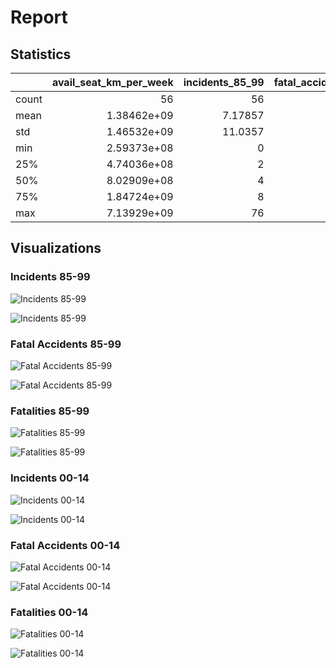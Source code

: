 # Report

## Statistics

|       |   avail_seat_km_per_week |   incidents_85_99 |   fatal_accidents_85_99 |   fatalities_85_99 |   incidents_00_14 |   fatal_accidents_00_14 |   fatalities_00_14 |
|:------|-------------------------:|------------------:|------------------------:|-------------------:|------------------:|------------------------:|-------------------:|
| count |             56           |          56       |                56       |             56     |          56       |               56        |            56      |
| mean  |              1.38462e+09 |           7.17857 |                 2.17857 |            112.411 |           4.125   |                0.660714 |            55.5179 |
| std   |              1.46532e+09 |          11.0357  |                 2.86107 |            146.691 |           4.54498 |                0.858684 |           111.333  |
| min   |              2.59373e+08 |           0       |                 0       |              0     |           0       |                0        |             0      |
| 25%   |              4.74036e+08 |           2       |                 0       |              0     |           1       |                0        |             0      |
| 50%   |              8.02909e+08 |           4       |                 1       |             48.5   |           3       |                0        |             0      |
| 75%   |              1.84724e+09 |           8       |                 3       |            184.25  |           5.25    |                1        |            83.25   |
| max   |              7.13929e+09 |          76       |                14       |            535     |          24       |                3        |           537      |

## Visualizations

### Incidents 85-99

![Incidents 85-99](incidents_85_99_over_Airlines.png)

![Incidents 85-99](Frequency_of_incidents_85_99_histogram.png)

### Fatal Accidents 85-99

![Fatal Accidents 85-99](fatal_accidents_85_99_over_Airlines.png)

![Fatal Accidents 85-99](Frequency_of_fatal_accidents_85_99_histogram.png)

### Fatalities 85-99

![Fatalities 85-99](fatalities_85_99_over_Airlines.png)

![Fatalities 85-99](Frequency_of_fatalities_85_99_histogram.png)

### Incidents 00-14

![Incidents 00-14](incidents_00_14_over_Airlines.png)

![Incidents 00-14](Frequency_of_incidents_00_14_histogram.png)

### Fatal Accidents 00-14

![Fatal Accidents 00-14](fatal_accidents_00_14_over_Airlines.png)

![Fatal Accidents 00-14](Frequency_of_fatal_accidents_00_14_histogram.png)

### Fatalities 00-14

![Fatalities 00-14](fatalities_00_14_over_Airlines.png)

![Fatalities 00-14](Frequency_of_fatalities_00_14_histogram.png)

